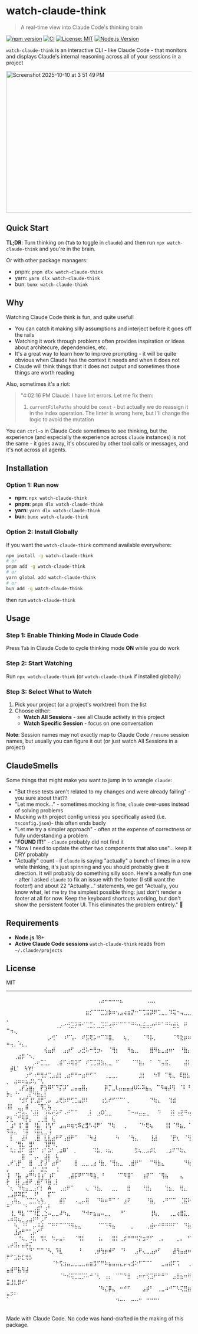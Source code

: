 # watch-claude-think

> A real-time view into Claude Code's thinking brain

[![npm version](https://img.shields.io/npm/v/watch-claude-think.svg)](https://www.npmjs.com/package/watch-claude-think)
[![CI](https://github.com/bporterfield/watch-claude-think/actions/workflows/ci.yml/badge.svg)](https://github.com/bporterfield/watch-claude-think/actions/workflows/ci.yml)
[![License: MIT](https://img.shields.io/badge/License-MIT-yellow.svg)](https://opensource.org/licenses/MIT)
[![Node.js Version](https://img.shields.io/node/v/watch-claude-think.svg)](https://nodejs.org)

`watch-claude-think` is an interactive CLI - like Claude Code - that monitors and displays Claude's internal reasoning across all of your sessions in a project

<img width="1135" height="384" alt="Screenshot 2025-10-10 at 3 51 49 PM" src="https://github.com/user-attachments/assets/530ea39f-45db-4756-b5e2-b894d0323a63" />

## Quick Start

**TL;DR**: Turn thinking on (`Tab` to toggle in `claude`) and then run `npx watch-claude-think` and you're in the brain.

Or with other package managers:

- pnpm: `pnpm dlx watch-claude-think`
- yarn: `yarn dlx watch-claude-think`
- bun: `bunx watch-claude-think`

## Why

Watching Claude Code think is fun, and quite useful!

* You can catch it making silly assumptions and interject before it goes off the rails
* Watching it work through problems often provides inspiration or ideas about architecure, dependencies, etc.
* It's a great way to learn how to improve prompting - it will be quite obvious when Claude has the context it needs and when it does not
* Claude will think things that it does not output and sometimes those things are worth reading

Also, sometimes it's a riot:

> "4:02:16 PM Claude: I have lint errors. Let me fix them:
>
> 1.  `currentFilePaths` should be `const` - but actually we do reassign it in the index operation. The linter is wrong here, but I'll change the logic to avoid the mutation

You can `ctrl-o` in Claude Code sometimes to see thinking, but the experience (and especially the experience across `claude` instances) is not the same - it goes away, it's obscured by other tool calls or messages, and it's not across all agents.

## Installation

### Option 1: Run now

- **npm**: `npx watch-claude-think`
- **pnpm**: `pnpm dlx watch-claude-think`
- **yarn**: `yarn dlx watch-claude-think`
- **bun**: `bunx watch-claude-think`

### Option 2: Install Globally

If you want the `watch-claude-think` command available everywhere:

```bash
npm install -g watch-claude-think
# or
pnpm add -g watch-claude-think
# or
yarn global add watch-claude-think
# or
bun add -g watch-claude-think
```

then run `watch-claude-think`

## Usage

### Step 1: Enable Thinking Mode in Claude Code

Press `Tab` in Claude Code to cycle thinking mode **ON** while you do work

### Step 2: Start Watching

Run `npx watch-claude-think` (or `watch-claude-think` if installed globally)

### Step 3: Select What to Watch

1. Pick your project (or a project's worktree) from the list
2. Choose either:
   - **Watch All Sessions** - see all Claude activity in this project
   - **Watch Specific Session** - focus on one conversation

**Note**: Session names may not exactly map to Claude Code `/resume` session names, but usually you can figure it out (or just watch All Sessions in a project)

## ClaudeSmells

Some things that might make you want to jump in to wrangle `claude`:

- "But these tests aren't related to my changes and were already failing" - you sure about that??
- "Let me mock..." - sometimes mocking is fine, `claude` over-uses instead of solving problems
- Mucking with project config unless you specifically asked (i.e. `tsconfig.json`)- this often ends badly
- "Let me try a simpler approach" - often at the expense of correctness or fully understanding a problem
- "**FOUND IT!**" - `claude` probably did not find it
- "Now I need to update the other two components that also use"... keep it DRY probably
- "Actually" count - if `claude` is saying "actually" a bunch of times in a row while thinking, it's just spinning and you should probably give it direction. It will probably do something silly soon. Here's a really fun one - after I asked `claude` to fix an issue with the footer (I still want the footer!) and about 22 "Actually..." statements, we get "Actually, you know what, let me try the simplest possible thing: just don't render a footer at all for now. Keep the keyboard shortcuts working, but don't show the persistent footer UI. This eliminates the problem entirely." 🤠

## Requirements

- **Node.js** 18+
- **Active Claude Code sessions** `watch-claude-think` reads from `~/.claude/projects`

## License

MIT

---

⠀⠀⠀⠀⠀⠀⠀⠀⠀⠀⠀⠀⠀⠀⠀⠀⠀⠀⠀⠀⠀⠀⠀⠀⢀⣠⠤⠤⠤⠤⣄⠀⠀⠀⠀⠀⠀⢀⣀⡀⠀⠀⠀⠀⠀⠀⠀⠀⠀⠀⠀⠀⠀⠀⠀⠀⠀⠀⠀⠀
⠀⠀⠀⠀⠀⠀⠀⠀⠀⠀⠀⠀⠀⠀⠀⠀⠀⠀⠀⠀⠀⣶⡊⠉⠉⣉⣱⡷⠶⢢⣠⢴⣶⡝⠒⠉⢉⣭⡽⠟⢉⣀⡀⠹⢭⠒⢤⣀⣀⡀⠀⠀⠀⠀⠀⠀⠀⠀⠀⠀⠀⠀⠀
⠀⠀⠀⠀⠀⠀⠀⠀⠀⠀⠀⠀⠀⢀⡠⠔⢚⣩⡽⠿⠊⢉⣉⡂⣀⣩⠭⢴⠟⠋⠉⠉⠉⠛⠳⢦⣬⣤⡴⠞⠛⠁⠛⠳⣾⣧⠀⠟⠀⠉⠲⢄⠀⠀⠀⠀⠀⠀⠀⠀⠀⠀⠀
⠀⠀⠀⠀⠀⠀⠀⠀⠀⠀⠀⡠⢚⠁⠀⠰⠋⢡⠄⠀⠞⣫⢟⡥⠒⠉⠹⣿⡀⠀⠀⢦⡀⠀⠀⠀⠈⠻⡧⡀⠀⠀⠀⠀⠈⠻⣗⡶⠶⠶⢤⡀⠱⣄⡀⠀⠀⠀⠀⠀⠀⠀⠀
⠀⠀⠀⠀⠀⠀⠀⠀⠀⠀⢮⣤⡾⠀⠀⣠⡴⠋⠀⡠⣚⠥⠒⢛⡲⠄⠀⠈⢻⡆⠀⠀⠻⣦⣀⠀⠀⠀⣿⠻⣦⣀⣴⠶⠂⠀⠘⣷⡄⠀⠀⢀⣴⡿⠈⠢⡀⠀⠀⠀⠀⠀⠀
⠀⠀⠀⠀⠀⠀⠀⡠⠖⣉⣁⡀⠀⢀⣾⠋⠴⢿⣽⠋⠀⠞⢉⣉⣽⣳⣄⣀⠀⠋⠀⠀⠀⠈⠙⣷⡄⠀⠁⠀⠙⢤⣯⡀⠀⠀⠀⣼⡇⠀⡾L⠁⠀⠳Y!⠀⠀⠀⠀⠀
⠀⠀⠀⠀⠀⡰⠋⠰⠛⢻⡞⢉⣠⣼⡇⢀⣴⠟⠛⠒⣴⠟⠋⠉⠀⠀⢀⣀⣀⡀⠀⠀⠀⠀⠀⣸⡇⠀⠀⠳T⠀⠉⢿⣄⠀E⣿⣧⡀⠀⣴⠶⠶⣦⡼⢧⠈⢣⠀⠀⠀⠀
⠀⠀⠀⢀⡞⣡⣶⡄⠀⡟⣳⠿⠋⠙⡍⡽⠁⣀⣤⣤⣿⡄⠀⠀⠀⠀⡿⡉⣀L⣤⣤⣤⣴U⠥⠽⣦⣄⠀⠉⠻⢶⡼⢻⠀⠈⠇⠘⡷⡄⠘⠂⠀⢀⡍⠻⣷⣄⡇⠀⠀⠀
⠀⠀⠀⠘⣺⠏⢸⢃⣼⠟⢁⡤⠀⣠⢟⡷⠟⢋⣉⣤⡿⠇⠀⠀⠀⢰⣣⠞⠋⠉⠉⠁⡀⠀⠀⠀⠀⠀⠙⢷⣄⠀⠀⢹⣾⠀⠀⠀⠀⢸⡇⠀⣀⡀⣾⠀⠀⠈⢻⡁⢦⠀⠀
⠀⠀⣠⢚⣵⣄⠈⣼⡇⠀⢸⠧⢞⡵⠋⠠⠚⠉⠉⠀⠀⢀⡇⠀⣰O⣁⣀⠀⠀⠀⠀⠉⠒⠶⣤⣤⣀⠀⠀⠙⠀⠀⢸⡇⢰⣟⠛⢶⡋⣇⠀⠉⠻⡟⡄⠀⢀⢀⣿⠀⢧⠀
⠀⣰⠃⢸⠁⣿⠀⠸⣧⠀⢸⢣⠋⠀⣠⣤⠶⢶⢒S⣔⣻⠣⢼⠟⠁⠀⠙⢷⠀⠀⢀⠀⠀⠀⠈⠓⢟⢦⠀⠀⠀⢸⡇⠈⠻⣦⡀⠈⠻⣷⣄⠀⠘⣿⠀⠸⣿⣇⣀⢸⠀
⠀⡇⠀⠀⣼⠇⠀⢀⣿⠀⣇⣇⣴⠟⠋⢠⣾⠟⠉⠀⠀⠈⠳⣼⠀⠀⠀⠀⠀⠳⠀⠀⠈⢳⣄⠀⠀⠀⢸⣼⠀⠀⠀⠈⡟⢆⠀⠈⢻⡀⠀⠈⢻⣆⠀⣻⠃⠀⠀⢹⡟⠻⡀
⠀⢧⡆⣼⠏⠀⣾⠟⠁⢰⠃⡵⠃⢀⣴B⠁⠀⡀⠀⠀⠀⠀⠹⣧⡀⠰⣦⡀⠀⠀⠀⠀⠀⣻⢦⣀⣠⡾⣇⠀⠀⢀⣰⠟⠙⢷⣄⠀⠀⠀⠀⠀⣿⠀⠉⢠⠄⠀⣼⡇⠀⢧
⢀⠞⢡⡟⠀⠀⣿⠀⢀⡏⡼⠁⣴⠟⠁⠀⠀⠀⣿⠀⣀⣀⢀⣴⠘⣷⡀⠈⢻⣦⣀⠀⢀⣾⠟⠉⠀⠀⠉⠻⣷⣄⠀⠀⠀⠀⠀⠙⢷⡄⠀⠀⠀⠉⠀⣠⡟⠀⣼⣟⠀⠀⢸
⢸⠀⠘⣧⠀⡴⠛⠳⢸⢰⠁⢰⠏⠀⠀⠀⢀⣼⡯⠟⠋⠙⠻⣷⡀⠘⠀⠀⠀⠈⠉⠻⣿⠁⠀⠀⢰⡟⠉⠀⠈⢻⣦⠀⠀⠀⣄⠀⠀⡗⠀⢸⡇⣠⣾⠟⢀⣾⠋⠹⣷⢀⡇
⠈⢆⠀⠹⢷⣤⣀⣠⠎⡇⠀A⠀⠀⢀⣴⠟⠉⠀⠀⠀⢄⠀⠹⣧⡀⠀⠀⣀⡀⠀⠀⣿⠀⠀⠀⠘⣿⡄⠀⠀⠀⢹⣦⡀⠀⢿⣄⠀⢀⣠⡿⠽⣯⡁⠀⠸⠃⠀⠀⡏⠉⠀
⠀⢠⢷⣄⠀⠈⣉⣉⢢⢳⡀⠀⠀⠀⣾⡏⠀⠀⠠⣀⡤⢿⠀⠀⠙⠷⠶⠛⠉⠈⠀⣰⠟⠀⠀⠀⠀⠘⣷⡀⠀⠠⠛⠉⠉⠀⢈⣯⠗⠛⠁⠀⠀⠈⠃⠀⢀⣴⠇⢠⠇⠀⠀
⠀⢸⡀⠻⣧⠈⠉⠹⣏⢀⣑⠤⣀⣀⠼⠳⣄⠀⠀⠀⠙⠺⠖⣦⣤⠤⣀⡀⠀⠀⠘⠁⠀⠀⠀⠀⠀⠀⢸⢧⡀⠀⠀⢀⣀⢴⣿⣅⡀⠠⠶⢿⢦⣀⣠⣴⠟⠃⡠⠋⠀⠀⠀
⠀⠀⠳⡀⠘⠃⠀⡤⠸⣼⠀⠉⠛⠋⠉⠉⠙⠻⣦⣄⠀⠀⠀⠀⠈⠉⠙⠻⣦⠀⠀⠀⠀⡀⠀⠀⠀⢀⣾⠖⠚⠛⠛⠛⠋⠁⠀⠙⣷⠀⠀⣸⡴⠛⠉⢁⡤⠊⠁⠀⠀⠀⠀
⠀⠀⠀⠘⢦⡀⠸⣧⠀⢻⢇⠀⠳⡤⣤⠆⠀⠀⠈⢻⡇⠀⠀⠀⢰⡄⠀⠀⣿⡇⢀⡾⠛⠛⠻⡝⣲⠟⠋⠀⢀⡄⠀⠀⠀⣀⡄⠀⠋⢀⡴⣻⡄⣤⡶⡍⠀⠀⠀⠀⠀⠀⠀
⠀⠀⠀⠀⠀⠈⠙⠁⠉⠉⠈⠣⡀⠹⣇⠀⠀⠀⠀⠘⠀⠀⠀⢀⡾⢳⡶⠾⠋⠀⠈⠃⠀⠀⣠⠟⢄⣀⣠⡴⠋⠀⠀⠀⣼⢻⣤⣴⠶⠟⠋⣡⡷⣏⢿⡧⠀⠀⠀⠀⠀⠀⠀
⠀⠀⠀⠀⠀⠀⠀⠀⠀⠀⠀⠀⠈⠓⢫⣲⣤⣀⣀⣀⣀⣤⣶⣻⠋⠛⠷⣦⣤⣤⣄⡤⢤⣺⠕⠋⠉⠉⠁⠀⠀⣀⣤⣾⠏⢩⠀⠀⢀⣤⣾⠛⣧⢻⣼⠀⠀⠀⠀⠀⠀⠀⠀
⠀⠀⠀⠀⠀⠀⠀⠀⠀⠀⠀⠀⠀⠀⠈⠓⠮⢭⣉⣉⡩⠥⠚⠈⢇⠀⢠⡄⠀⠉⠉⠙⣿⠀⢠⠶⠖⢫⣩⠟⠛⠛⠉⠀⣠⣿⣦⠶⠿⣭⣸⣇⡿⠞⠁⠀⠀⠀⠀⠀⠀⠀⠀
⠀⠀⠀⠀⠀⠀⠀⠀⠀⠀⠀⠀⠀⠀⠀⠀⠀⠀⠀⠀⠀⠀⠀⠀⠈⠳⣌⡿⣄⠀⠒⠚⠋⠀⠀⠀⣠⡾⠃⠀⢀⣀⠴⠚⠉⠣⢍⣛⣶⡶⠝⠃⠀⠀⠀⠀⠀⠀⠀⠀⠀⠀⠀
⠀⠀⠀⠀⠀⠀⠀⠀⠀⠀⠀⠀⠀⠀⠀⠀⠀⠀⠀⠀⠀⠀⠀⠀⠀⠀⠀⠀⠀⠙⠒⠂⠀⠒⠒⠉⠀⠉⠉⠉⠁⠀⠀⠀⠀⠀⠀⠀⠀⠀⠀⠀⠀⠀⠀⠀⠀⠀⠀⠀⠀⠀⠀

Made with Claude Code. No code was hand-crafted in the making of this package.
